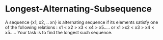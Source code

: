 # Longest-Alternating-Subsequence
A sequence {x1, x2, .. xn} is alternating sequence if its elements satisfy one of the following relations : x1 &lt; x2 > x3 &lt; x4 > x5..... or  x1 >x2 &lt; x3 > x4 &lt; x5..... Your task is to find the longest such sequence.
